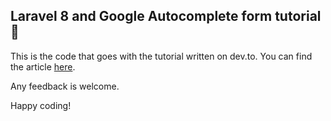 ## Laravel 8 and Google Autocomplete form tutorial :seedling:

This is the code that goes with the tutorial written on dev.to. You can find the article [here](https://dev.to/chadriae/laravel-8-and-google-autocomplete-form-tutorial-4960).

Any feedback is welcome.

Happy coding!

